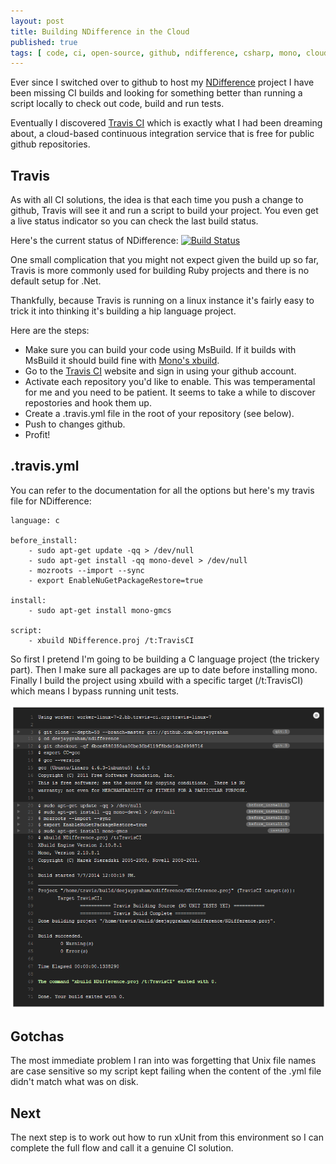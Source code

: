 ```yaml
---
layout: post
title: Building NDifference in the Cloud
published: true
tags: [ code, ci, open-source, github, ndifference, csharp, mono, cloud ]
---
```


Ever since I switched over to github to host my [NDifference](http://http://deejaygraham.github.io/ndifference/) 
project I have been missing CI builds and looking for something better than 
running a script locally to check out code, build and run tests.

Eventually I discovered [Travis CI](https://travis-ci.org/) which is exactly 
what I had been dreaming about, a cloud-based continuous integration service 
that is free for public github repositories.

## Travis
As with all CI solutions, the idea is that each time you push a change to 
github, Travis will see it and run a script to build your project. You even 
get a live status indicator so you can check the last build status. 

Here's the current status of NDifference: <a href="https://travis-ci.org/deejaygraham/ndifference"><img src="https://travis-ci.org/deejaygraham/ndifference.png?branch=master" alt="Build Status"></a>

One small complication that you might not expect given the build up so far, 
Travis is more commonly used for building Ruby projects and there is no default 
setup for .Net. 

Thankfully, because Travis is running on a linux instance it's fairly easy to 
trick it into thinking it's building a hip language project.

Here are the steps:

* Make sure you can build your code using MsBuild. If it builds with MsBuild it should build fine with [Mono's xbuild](http://mono-project.com/Microsoft.Build).
* Go to the [Travis CI](https://travis-ci.org/) website and sign in using your github account.
* Activate each repository you'd like to enable. This was temperamental for me and you need to be patient. It seems to take a while to discover repostories and hook them up.
* Create a .travis.yml file in the root of your repository (see below). 
* Push to changes github. 
* Profit!

## .travis.yml
You can refer to the documentation for all the options but here's my travis file for NDifference:

	language: c

	before_install:
		- sudo apt-get update -qq > /dev/null
		- sudo apt-get install -qq mono-devel > /dev/null
		- mozroots --import --sync
		- export EnableNuGetPackageRestore=true
	
	install:
		- sudo apt-get install mono-gmcs

	script:
		- xbuild NDifference.proj /t:TravisCI

So first I pretend I'm going to be building a C language project (the 
trickery part). Then I make sure all packages are up to date before installing 
mono. Finally I build the project using xbuild with a specific target 
(/t:TravisCI) which means I bypass running unit tests.

![Screenshot](/img/posts/building-ndifference-in-the-cloud/travis-screenshot.png "Travis Working")

## Gotchas
The most immediate problem I ran into was forgetting that Unix file names 
are case sensitive so my script kept failing when the content of the .yml file
didn't match what was on disk.

## Next
The next step is to work out how to run xUnit from this environment so I 
can complete the full flow and call it a genuine CI solution.

